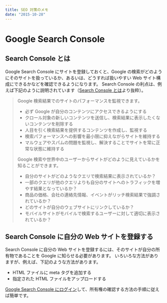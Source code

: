 ```yaml
---
title: SEO 対策のメモ
date: "2015-10-28"
---
```


Google Search Console
====

Search Console とは
----
Google Search Console にサイトを登録しておくと、Google の検索がどのようにそのサイトを扱っているか、あるいは、どうすれば扱いやすい Web サイト構成にできるかなどを確認できるようになります。
Search Console の利点は、例えば下記のように説明されています（[Search Console とは](https://support.google.com/webmasters/answer/4559176?hl=ja)より抜粋）。

> Google 検索結果でのサイトのパフォーマンスを監視できます。
>
> * 必ず Google が自分のコンテンツにアクセスできるようにする
> * クロール対象の新しいコンテンツを送信し、検索結果に表示したくないコンテンツを削除する
> * 人目を引く検索結果を提供するコンテンツを作成し、監視する
> * 検索パフォーマンスへの影響を最小限に抑えながらサイトを維持する
> * マルウェアやスパムの問題を監視し、解決することでサイトを常に正常な状態に維持する
>
> Google 検索や世界中のユーザーからサイトがどのように見えているかを知ることができます。
>
> * 自分のサイトがどのようなクエリで検索結果に表示されているか？
> * 一部のクエリが他のクエリよりも自分のサイトへのトラフィックを増やす結果となっているか？
> * 商品の価格、会社の連絡先情報、イベントがリッチ検索結果で強調されているか？
> * どのサイトが自分のウェブサイトにリンクしているか？
> * モバイルサイトがモバイルで検索するユーザーに対して適切に表示されているか？


Search Console に自分の Web サイトを登録する
----
Search Console に自分の Web サイトを登録するには、そのサイトが自分の所有物であることを Google に知らせる必要があります。
いろいろな方法がありますが、例えば、下記のような方法があります。

* HTML ファイルに meta タグを追加する
* 指定された HTML ファイルをアップロードする

[Google Search Console にログイン](https://www.google.com/webmasters/)して、所有権の確認する方法の手順に従えば簡単です。


